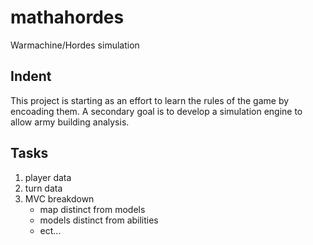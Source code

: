 # mathahordes
Warmachine/Hordes simulation

## Indent
This project is starting as an effort to learn the rules of the game by encoading them. A secondary goal is to develop a simulation engine to allow army building analysis.

## Tasks
 1. player data
 1. turn data
 1. MVC breakdown
    *  map distinct from models
    *  models distinct from abilities
    *  ect...
 
